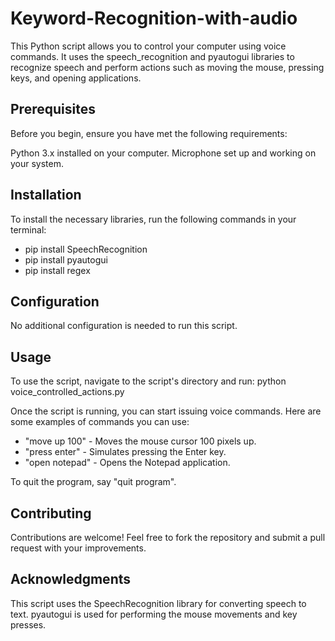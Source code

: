 # Keyword-Recognition-with-audio
This Python script allows you to control your computer using voice commands. It uses the speech_recognition and pyautogui libraries to recognize speech and perform actions such as moving the mouse, pressing keys, and opening applications.

## Prerequisites
Before you begin, ensure you have met the following requirements:

Python 3.x installed on your computer.
Microphone set up and working on your system.

## Installation
To install the necessary libraries, run the following commands in your terminal:
- pip install SpeechRecognition
- pip install pyautogui
- pip install regex

## Configuration
No additional configuration is needed to run this script.

## Usage
To use the script, navigate to the script's directory and run:
python voice_controlled_actions.py

Once the script is running, you can start issuing voice commands. Here are some examples of commands you can use:
- "move up 100" - Moves the mouse cursor 100 pixels up.
- "press enter" - Simulates pressing the Enter key.
- "open notepad" - Opens the Notepad application.

To quit the program, say "quit program".

## Contributing
Contributions are welcome! Feel free to fork the repository and submit a pull request with your improvements.


## Acknowledgments
This script uses the SpeechRecognition library for converting speech to text.
pyautogui is used for performing the mouse movements and key presses.
